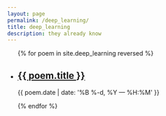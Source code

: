 ```yaml
---
layout: page
permalink: /deep_learning/
title: deep_learning
description: they already know
---
```


<ul class="post-list">
{% for poem in site.deep_learning reversed %}
    <li>
        <h2><a class="poem-title" href="{{ poem.url | prepend: site.baseurl }}">{{ poem.title }}</a></h2>
        <p class="post-meta">{{ poem.date | date: '%B %-d, %Y — %H:%M' }}</p>
      </li>
{% endfor %}
</ul>